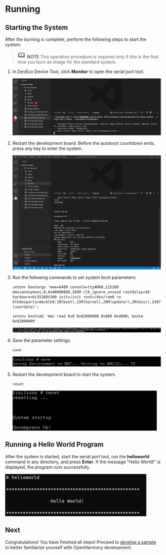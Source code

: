# Running


## Starting the System

After the burning is complete, perform the following steps to start the system:

> ![icon-note.gif](public_sys-resources/icon-note.gif) **NOTE**
> This operation procedure is required only if this is the first time you burn an image for the standard system.

1. In DevEco Device Tool, click **Monitor** to open the serial port tool.

   ![en-us_image_0000001227082162](figures/en-us_image_0000001227082162.png)

2. Restart the development board. Before the autoboot countdown ends, press any key to enter the system.

   ![en-us_image_0000001271202289](figures/en-us_image_0000001271202289.gif)

3. Run the following commands to set system boot parameters:
     
   ```
   setenv bootargs 'mem=640M console=ttyAMA0,115200 mmz=anonymous,0,0xA8000000,384M clk_ignore_unused rootdelay=10 hardware=Hi3516DV300 init=/init root=/dev/ram0 rw blkdevparts=mmcblk0:1M(boot),15M(kernel),20M(updater),2M(misc),3307M(system),256M(vendor),-(userdata)';
   ```

     
   ```
   setenv bootcmd 'mmc read 0x0 0x82000000 0x800 0x4800; bootm 0x82000000'
   ```

   ![en-us_image_0000001271562269](figures/en-us_image_0000001271562269.png)

4. Save the parameter settings.
     
   ```
   save
   ```

   ![en-us_image_0000001226762210](figures/en-us_image_0000001226762210.png)

5. Restart the development board to start the system.
     
   ```
   reset
   ```

   ![en-us_image_0000001226602238](figures/en-us_image_0000001226602238.png)


## Running a Hello World Program

After the system is started, start the serial port tool, run the **helloworld** command in any directory, and press **Enter**. If the message "Hello World!" is displayed, the program runs successfully.

![en-us_image_0000001271322277](figures/en-us_image_0000001271322277.png)

## Next

Congratulations! You have finished all steps! Proceed to [develop a sample](../guide/device-clock-guide.md) to better familiarize yourself with OpenHarmony development.
